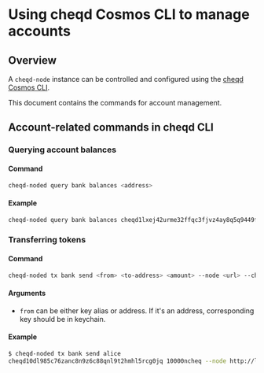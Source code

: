 # Using cheqd Cosmos CLI to manage accounts

## Overview

A `cheqd-node` instance can be controlled and configured using the [cheqd Cosmos CLI](readme.md).

This document contains the commands for account management.

## Account-related commands in cheqd CLI

### Querying account balances

#### Command

```bash
cheqd-noded query bank balances <address>
```

#### Example

```bash
cheqd-noded query bank balances cheqd1lxej42urme32ffqc3fjvz4ay8q5q9449f06t4v
```

### Transferring tokens

#### Command

```bash
cheqd-noded tx bank send <from> <to-address> <amount> --node <url> --chain-id <chain> --fees <fee>
```

#### Arguments

* `from` can be either key alias or address. If it's an address, corresponding key should be in keychain.

#### Example

```bash
$ cheqd-noded tx bank send alice 
cheqd10dl985c76zanc8n9z6c88qnl9t2hmhl5rcg0jq 10000ncheq --node http://localhost:26657 --chain-id cheqd --fees 50ncheq
```
